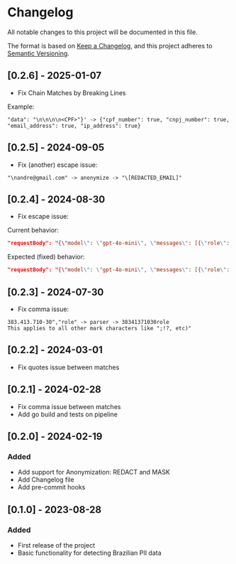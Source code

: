 # Changelog

All notable changes to this project will be documented in this file.

The format is based on [Keep a Changelog](https://keepachangelog.com/en/1.0.0/),
and this project adheres to [Semantic Versioning](https://semver.org/spec/v2.0.0.html).

## [0.2.6] - 2025-01-07
- Fix Chain Matches by Breaking Lines 

Example:

```shell
"data": "\n\n\n\n<CPF>"}' -> {"cpf_number": true, "cnpj_number": true, "email_address": true, "ip_address": true}
```

## [0.2.5] - 2024-09-05
- Fix (another) escape issue:

```shell
"\nandre@gmail.com" -> anonymize -> "\[REDACTED_EMAIL]"
```

## [0.2.4] - 2024-08-30
- Fix escape issue:

Current behavior:
```json
"requestBody": "{\"model\": \"gpt-4o-mini\", \"messages\": [{\"role\": \"user\", \"content\": \"\\nUnable to access the notebook \\\"[REDACTED_EMAIL]\"\\n\"}], \"temperature\": 0.7}",
```

Expected (fixed) behavior:

```json
"requestBody": "{\"model\": \"gpt-4o-mini\", \"messages\": [{\"role\": \"user\", \"content\": \"\\nUnable to access the notebook \\\"[REDACTED_EMAIL]\\"\\n\"}], \"temperature\": 0.7}",
```

## [0.2.3] - 2024-07-30
- Fix comma issue:

```shell
383.413.710-30","role" -> parser -> 38341371030role
This applies to all other mark characters like ";!?, etc)"
```

## [0.2.2] - 2024-03-01
- Fix quotes issue between matches

## [0.2.1] - 2024-02-28
- Fix comma issue between matches
- Add go build and tests on pipeline

## [0.2.0] - 2024-02-19

### Added
- Add support for Anonymization: REDACT and MASK
- Add Changelog file
- Add pre-commit hooks

## [0.1.0] - 2023-08-28

### Added
- First release of the project
- Basic functionality for detecting Brazilian PII data
